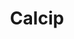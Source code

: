 ---
title: "Calcip"
desc: "Lorem ipsum dolor sit amet"
url: "https://github.com/homindolentrahar"
thumbnailUrl: "https://images.unsplash.com/photo-1590859808308-3d2d9c515b1a?q=80&w=874&auto=format&fit=crop&ixlib=rb-4.0.3&ixid=M3wxMjA3fDB8MHxwaG90by1wYWdlfHx8fGVufDB8fHx8fA%3D%3D"
images: []
category: {
  slug: "mobile",
  title: "Mobile"
}
stacks: ["Android", "Kotlin", "MVVM"]
type: "Personal"
startDate: 2019-09-01
endDate: 2019-10-01
---